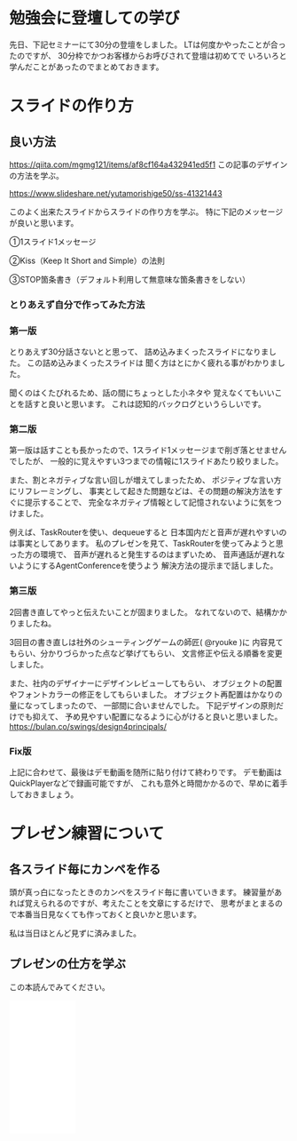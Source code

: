 # 勉強会に登壇しての学び

先日、下記セミナーにて30分の登壇をしました。
LTは何度かやったことが合ったのですが、
30分枠でかつお客様からお呼びされて登壇は初めてで
いろいろと学んだことがあったのでまとめておきます。

# スライドの作り方

## 良い方法

https://qiita.com/mgmg121/items/af8cf164a432941ed5f1
この記事のデザインの方法を学ぶ。

https://www.slideshare.net/yutamorishige50/ss-41321443

このよく出来たスライドからスライドの作り方を学ぶ。
特に下記のメッセージが良いと思います。

①1スライド1メッセージ

②Kiss（Keep It Short and Simple）の法則

③STOP箇条書き（デフォルト利用して無意味な箇条書きをしない）



### とりあえず自分で作ってみた方法

### 第一版

とりあえず30分話さないとと思って、
詰め込みまくったスライドになりました。
この詰め込みまくったスライドは
聞く方はとにかく疲れる事がわかりました。

聞くのはくたびれるため、話の間にちょっとした小ネタや
覚えなくてもいいことを話すと良いと思います。
これは認知的バックログというらしいです。

### 第二版

第一版は話すことも長かったので、1スライド1メッセージまで削ぎ落とせませんでしたが、
一般的に覚えやすい3つまでの情報に1スライドあたり絞りました。

また、割とネガティブな言い回しが増えてしまったため、
ポジティブな言い方にリフレーミングし、
事実として起きた問題などは、その問題の解決方法をすぐに提示することで、
完全なネガティブ情報として記憶されないように気をつけました。

例えば、TaskRouterを使い、dequeueすると
日本国内だと音声が遅れやすいのは事実としてあります。
私のプレゼンを見て、TaskRouterを使ってみようと思った方の環境で、
音声が遅れると発生するのはまずいため、
音声通話が遅れないようにするAgentConferenceを使うよう
解決方法の提示まで話しました。

### 第三版

2回書き直してやっと伝えたいことが固まりました。
なれてないので、結構かかりましたね。

3回目の書き直しは社外のシューティングゲームの師匠( @ryouke )に
内容見てもらい、分かりづらかった点など挙げてもらい、
文言修正や伝える順番を変更しました。

また、社内のデザイナーにデザインレビューしてもらい、
オブジェクトの配置やフォントカラーの修正をしてもらいました。
オブジェクト再配置はかなりの量になってしまったので、
一部間に合いませんでした。
下記デザインの原則だけでも抑えて、
予め見やすい配置になるように心がけると良いと思いました。
https://bulan.co/swings/design4principals/

### Fix版

上記に合わせて、最後はデモ動画を随所に貼り付けて終わりです。
デモ動画はQuickPlayerなどで録画可能ですが、
これも意外と時間かかるので、早めに着手しておきましょう。

# プレゼン練習について

## 各スライド毎にカンペを作る

頭が真っ白になったときのカンペをスライド毎に書いていきます。
練習量があれば覚えられるのですが、考えたことを文章にするだけで、
思考がまとまるので本番当日見なくても作っておくと良いかと思います。

私は当日ほとんど見ずに済みました。

## プレゼンの仕方を学ぶ

この本読んでみてください。

<iframe style="width:120px;height:240px;" marginwidth="0" marginheight="0" scrolling="no" frameborder="0" src="//rcm-fe.amazon-adsystem.com/e/cm?lt1=_blank&bc1=000000&IS2=1&bg1=FFFFFF&fc1=000000&lc1=0000FF&t=birdmangai-22&o=9&p=8&l=as4&m=amazon&f=ifr&ref=as_ss_li_til&asins=B00LUKIF4W&linkId=3051a86fae84fcd93d29db09d7992c30"></iframe>



## 